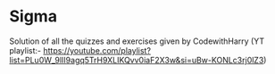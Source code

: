 # Sigma
Solution of all the quizzes and exercises given by CodewithHarry (YT playlist:- https://youtube.com/playlist?list=PLu0W_9lII9agq5TrH9XLIKQvv0iaF2X3w&si=uBw-KONLc3rj0lZ3)
